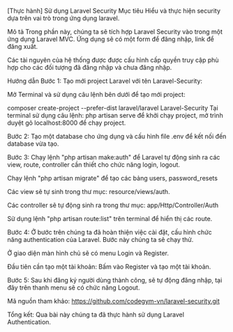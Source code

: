 [Thực hành] Sử dụng Laravel Security
Mục tiêu
Hiểu và thực hiện security dựa trên vai trò trong ứng dụng laravel.

Mô tả 
 Trong phần này, chúng ta sẽ tích hợp Laravel Security vào trong một ứng dụng Laravel MVC. Ứng dụng sẽ có một form để đăng nhập, link để đăng xuất.

Các tài nguyên của hệ thống được được cấu hình cấp quyền truy cập phù hợp cho các đối tượng đã đăng nhập và chưa đăng nhập.

Hướng dẫn
Bước 1: Tạo mới project Laravel với tên Laravel-Security:

Mở Terminal và sử dụng câu lệnh bên dưới để tạo mới project:

composer create-project --prefer-dist laravel/laravel Laravel-Security
Tại terminal sử dụng câu lệnh: php artisan serve để khởi chạy project, mở trình duyệt gõ localhost:8000 để chạy project.

Bước 2:  Tạo một database cho ứng dụng và cấu hình file .env để kết nối đến database vừa tạo.

Bước 3:  Chạy lệnh "php artisan make:auth" để Laravel tự động sinh ra các view, route, controller cần thiết cho chức năng login, logout.

Chạy lệnh "php artisan migrate" để tạo các bảng users, password_resets

Các view sẽ tự sinh trong thư mục: resource/views/auth.

Các controller sẽ tự động sinh ra trong thư mục: app/Http/Controller/Auth

Sử dụng lệnh "php artisan route:list" trên terminal để hiển thị các route.

Bước 4: Ở bước trên chúng ta đã hoàn thiện việc cài đặt, cấu hình chức năng authentication của Laravel. Bước này chúng ta sẽ chạy thử.

Ở giao diện màn hình chủ sẽ có menu Login và Register.

Đầu tiên cần tạo một tài khoản: Bấm vào Register và tạo một tài khoản.

Bước 5:  Sau khi đăng ký người dùng thành công, sẽ tự động đăng nhập, tại đây trên thanh menu sẽ có chức năng Logout.

Mã nguồn tham khảo: https://github.com/codegym-vn/laravel-security.git

Tổng kết:
Qua bài này chúng ta đã thực hành sử dụng Laravel Authentication.

